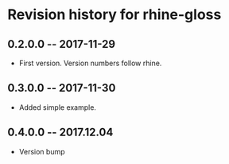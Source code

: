 # Revision history for rhine-gloss

## 0.2.0.0  -- 2017-11-29

* First version. Version numbers follow rhine.

## 0.3.0.0  -- 2017-11-30

* Added simple example.

## 0.4.0.0 -- 2017.12.04

* Version bump

